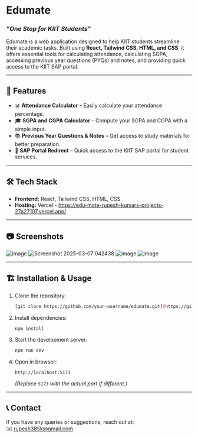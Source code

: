 # Edumate  
### *"One Stop for KIIT Students"*  

Edumate is a web application designed to help KIIT students streamline their academic tasks. Built using **React, Tailwind CSS, HTML, and CSS**, it offers essential tools for calculating attendance, calculating SGPA, accessing previous year questions (PYQs) and notes, and providing quick access to the KIIT SAP portal.  

---  

## 🚀 Features  
- 📊 **Attendance Calculator** – Easily calculate your attendance percentage.  
- 🎓 **SGPA and CGPA Calculator** – Compute your SGPA and CGPA with a simple input.  
- 📚 **Previous Year Questions & Notes** – Get access to study materials for better preparation.  
- 🔗 **SAP Portal Redirect** – Quick access to the KIIT SAP portal for student services.  

---  

## 🛠 Tech Stack  
- **Frontend:** React, Tailwind CSS, HTML, CSS  
- **Hosting:** Vercel - https://edu-mate-rupesh-kumars-projects-27a27107.vercel.app/  

---  

## 📷 Screenshots  
![image](https://github.com/user-attachments/assets/b32d3993-2c2d-41a0-b2a0-253627017905)
![Screenshot 2025-03-07 042438](https://github.com/user-attachments/assets/806433a6-f6f1-4438-ada2-c65c2009e25c)
![image](https://github.com/user-attachments/assets/dc45600f-a732-45ce-ac06-8770d10af206)
![image](https://github.com/user-attachments/assets/0cd8715c-ab65-4e7d-9fe7-13052e5e9866)

---  

## 🏗 Installation & Usage  
1. Clone the repository:  
   ```bash  
   [git clone https://github.com/your-username/edumate.git](https://github.com/26kumar/Edu-Mate.git)    
   ```  
2. Install dependencies:  
   ```bash  
   npm install  
   ```  
3. Start the development server:  
   ```bash  
   npm run dev  
   ```  
4. Open in browser:  
   ```  
   http://localhost:5173  
   ```  
   *(Replace `5173` with the actual port if different.)*  

---  

## 📞 Contact  
If you have any queries or suggestions, reach out at:  
✉️ rupesh385k@gmail.com 
  

